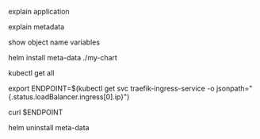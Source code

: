 
explain application

explain metadata

show object name variables

helm install meta-data ./my-chart

kubectl get all

export ENDPOINT=$(kubectl get svc traefik-ingress-service -o jsonpath="{.status.loadBalancer.ingress[0].ip}") 

curl $ENDPOINT

helm uninstall meta-data


